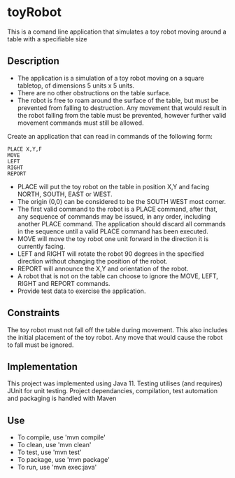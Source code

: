 # toyRobot

This is a comand line application that simulates a toy robot moving around a table with a specifiable size

## Description

- The application is a simulation of a toy robot moving on a square tabletop, of dimensions 5 units x 5 units.
- There are no other obstructions on the table surface.
- The robot is free to roam around the surface of the table, but must be prevented from falling to destruction. Any movement
  that would result in the robot falling from the table must be prevented, however further valid movement commands must still
  be allowed.

Create an application that can read in commands of the following form:

```plain
PLACE X,Y,F
MOVE
LEFT
RIGHT
REPORT
```

- PLACE will put the toy robot on the table in position X,Y and facing NORTH, SOUTH, EAST or WEST.
- The origin (0,0) can be considered to be the SOUTH WEST most corner.
- The first valid command to the robot is a PLACE command, after that, any sequence of commands may be issued, in any order, including another PLACE command. The application should discard all commands in the sequence until a valid PLACE command has been executed.
- MOVE will move the toy robot one unit forward in the direction it is currently facing.
- LEFT and RIGHT will rotate the robot 90 degrees in the specified direction without changing the position of the robot.
- REPORT will announce the X,Y and orientation of the robot.
- A robot that is not on the table can choose to ignore the MOVE, LEFT, RIGHT and REPORT commands.
- Provide test data to exercise the application.

## Constraints

The toy robot must not fall off the table during movement. This also includes the initial placement of the toy robot.
Any move that would cause the robot to fall must be ignored.

## Implementation

This project was implemented using Java 11. Testing utilises (and requires) JUnit for unit testing. Project dependancies, compilation, test automation and packaging is handled with Maven

## Use

- To compile, use 'mvn compile'
- To clean, use 'mvn clean'
- To test, use 'mvn test'
- To package, use 'mvn package'
- To run, use 'mvn exec:java'

